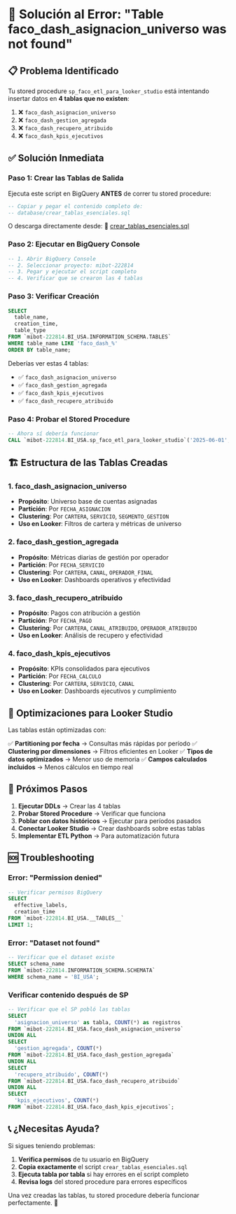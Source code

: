 # 🚨 Solución al Error: "Table faco_dash_asignacion_universo was not found"

## 📋 **Problema Identificado**

Tu stored procedure `sp_faco_etl_para_looker_studio` está intentando insertar datos en **4 tablas que no existen**:

1. ❌ `faco_dash_asignacion_universo`
2. ❌ `faco_dash_gestion_agregada` 
3. ❌ `faco_dash_recupero_atribuido`
4. ❌ `faco_dash_kpis_ejecutivos`

## ✅ **Solución Inmediata**

### **Paso 1: Crear las Tablas de Salida**

Ejecuta este script en BigQuery **ANTES** de correr tu stored procedure:

```sql
-- Copiar y pegar el contenido completo de:
-- database/crear_tablas_esenciales.sql
```

O descarga directamente desde:
🔗 [crear_tablas_esenciales.sql](./crear_tablas_esenciales.sql)

### **Paso 2: Ejecutar en BigQuery Console**

```sql
-- 1. Abrir BigQuery Console
-- 2. Seleccionar proyecto: mibot-222814
-- 3. Pegar y ejecutar el script completo
-- 4. Verificar que se crearon las 4 tablas
```

### **Paso 3: Verificar Creación**

```sql
SELECT 
  table_name,
  creation_time,
  table_type
FROM `mibot-222814.BI_USA.INFORMATION_SCHEMA.TABLES` 
WHERE table_name LIKE 'faco_dash_%'
ORDER BY table_name;
```

Deberías ver estas 4 tablas:
- ✅ `faco_dash_asignacion_universo`
- ✅ `faco_dash_gestion_agregada`
- ✅ `faco_dash_kpis_ejecutivos` 
- ✅ `faco_dash_recupero_atribuido`

### **Paso 4: Probar el Stored Procedure**

```sql
-- Ahora sí debería funcionar
CALL `mibot-222814.BI_USA.sp_faco_etl_para_looker_studio`('2025-06-01', '2025-06-18');
```

## 🏗️ **Estructura de las Tablas Creadas**

### **1. faco_dash_asignacion_universo**
- **Propósito**: Universo base de cuentas asignadas
- **Partición**: Por `FECHA_ASIGNACION`
- **Clustering**: Por `CARTERA`, `SERVICIO`, `SEGMENTO_GESTION`
- **Uso en Looker**: Filtros de cartera y métricas de universo

### **2. faco_dash_gestion_agregada**
- **Propósito**: Métricas diarias de gestión por operador
- **Partición**: Por `FECHA_SERVICIO`
- **Clustering**: Por `CARTERA`, `CANAL`, `OPERADOR_FINAL`
- **Uso en Looker**: Dashboards operativos y efectividad

### **3. faco_dash_recupero_atribuido**
- **Propósito**: Pagos con atribución a gestión
- **Partición**: Por `FECHA_PAGO`
- **Clustering**: Por `CARTERA`, `CANAL_ATRIBUIDO`, `OPERADOR_ATRIBUIDO`
- **Uso en Looker**: Análisis de recupero y efectividad

### **4. faco_dash_kpis_ejecutivos**
- **Propósito**: KPIs consolidados para ejecutivos
- **Partición**: Por `FECHA_CALCULO`
- **Clustering**: Por `CARTERA`, `SERVICIO`, `CANAL`
- **Uso en Looker**: Dashboards ejecutivos y cumplimiento

## 🔧 **Optimizaciones para Looker Studio**

Las tablas están optimizadas con:

✅ **Partitioning por fecha** → Consultas más rápidas por período
✅ **Clustering por dimensiones** → Filtros eficientes en Looker
✅ **Tipos de datos optimizados** → Menor uso de memoria
✅ **Campos calculados incluidos** → Menos cálculos en tiempo real

## 🚀 **Próximos Pasos**

1. **Ejecutar DDLs** → Crear las 4 tablas
2. **Probar Stored Procedure** → Verificar que funciona
3. **Poblar con datos históricos** → Ejecutar para períodos pasados
4. **Conectar Looker Studio** → Crear dashboards sobre estas tablas
5. **Implementar ETL Python** → Para automatización futura

## 🆘 **Troubleshooting**

### **Error: "Permission denied"**
```sql
-- Verificar permisos BigQuery
SELECT 
  effective_labels,
  creation_time 
FROM `mibot-222814.BI_USA.__TABLES__` 
LIMIT 1;
```

### **Error: "Dataset not found"**
```sql
-- Verificar que el dataset existe
SELECT schema_name 
FROM `mibot-222814.INFORMATION_SCHEMA.SCHEMATA` 
WHERE schema_name = 'BI_USA';
```

### **Verificar contenido después de SP**
```sql
-- Verificar que el SP pobló las tablas
SELECT 
  'asignacion_universo' as tabla, COUNT(*) as registros 
FROM `mibot-222814.BI_USA.faco_dash_asignacion_universo`
UNION ALL
SELECT 
  'gestion_agregada', COUNT(*) 
FROM `mibot-222814.BI_USA.faco_dash_gestion_agregada`
UNION ALL
SELECT 
  'recupero_atribuido', COUNT(*) 
FROM `mibot-222814.BI_USA.faco_dash_recupero_atribuido`
UNION ALL
SELECT 
  'kpis_ejecutivos', COUNT(*) 
FROM `mibot-222814.BI_USA.faco_dash_kpis_ejecutivos`;
```

## 📞 **¿Necesitas Ayuda?**

Si sigues teniendo problemas:

1. **Verifica permisos** de tu usuario en BigQuery
2. **Copia exactamente** el script `crear_tablas_esenciales.sql`
3. **Ejecuta tabla por tabla** si hay errores en el script completo
4. **Revisa logs** del stored procedure para errores específicos

Una vez creadas las tablas, tu stored procedure debería funcionar perfectamente. 🎉